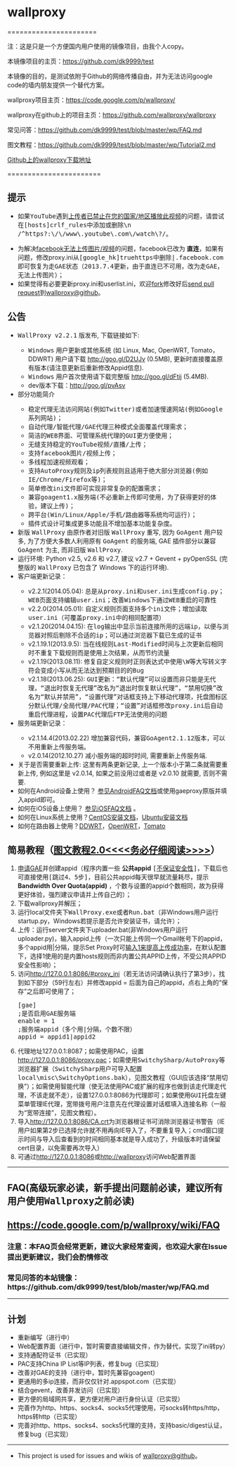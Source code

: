
<h1>wallproxy</h1>
======================

注：这是只是一个方便国内用户使用的镜像项目，由我个人copy。

本镜像项目的主页：https://github.com/dk9999/test

本镜像的目的，是测试依附于Github的网络传播自由，并为无法访问google code的墙内朋友提供一个替代方案。

wallproxy项目主页：https://code.google.com/p/wallproxy/

wallproxy在github上的项目主页：https://github.com/wallproxy/wallproxy

常见问答：https://github.com/dk9999/test/blob/master/wp/FAQ.md

图文教程：https://github.com/dk9999/test/blob/master/wp/Tutorial2.md

<a href="https://codeload.github.com/wallproxy/wallproxy/legacy.zip/win">Github上的wallproxy下载地址</a>


=======================


 <h2><a name="提示"></a>提示<a href="#提示" class="section_anchor"></a></h2><ul><li>如果<tt>YouTube</tt>遇到<a href="https://code.google.com/p/wallproxy/issues/detail?id=1004" rel="nofollow">上传者已禁止在您的国家/地区播放此视频</a>的问题，请尝试在<tt>[hosts]crlf_rules</tt>中添加或删除<tt>\n /^https?:\/\/www\.youtube\.com\/watch\?/</tt>。 </li></ul><blockquote><!--* 目前YouTube必须通过FWD发起观看（否则易出现有缓冲无播放的情况；视频文件本身则可通过GAE来加速，而且视频文件只支持http，通过crlf走FWD在一定程度上可行，但有时候还是会因为添加crlf后导致YouTube服务器无法识别而出现无法播放完整个分段视频的情况；所以建议的修改方案则是github中最新proxy.ini所示，即发起观看走FWD，对视频文件仍走GAE），所以/^https?:\/\/www\.youtube\.com\/watch\?/必须添加到crlf_rules，也即无法再通过删除这条规则解决“[https://code.google.com/p/wallproxy/issues/detail?id=1004 上传者已禁止在您的国家/地区播放此视频]”；如果全部无法正常观看，请及时更新配置文件（通过[https://code.google.com/p/wallproxy/#公告 本页下载链接]重新下载或者只更新[https://github.com/wallproxy/wallproxy/blob/win/local/proxy.ini proxy.ini]）；--> 
</blockquote><ul><li>为解决<a href="https://code.google.com/p/wallproxy/issues/detail?id=933" rel="nofollow">facebook无法上传图片/视频</a>的问题，facebook已改为 <strong>直连</strong>，如果有问题，修改proxy.ini从<tt>[google_hk]truehttps</tt>中删除<tt>|.facebook.com</tt>即可恢复为走<tt>GAE</tt>状态（<tt>2013.7.4更新，由于直连已不可用，改为走GAE，无法上传图片</tt>）； </li><li>如果觉得有必要更新proxy.ini和userlist.ini，欢迎<a href="https://help.github.com/articles/fork-a-repo" rel="nofollow">fork</a>修改好后<a href="https://help.github.com/articles/creating-a-pull-request" rel="nofollow">send pull request</a>到<a href="https://github.com/wallproxy/wallproxy" rel="nofollow">wallproxy@github</a>。 </li></ul><h2><a name="公告"></a>公告<a href="#公告" class="section_anchor"></a></h2><ul><li><tt>WallProxy v2.2.1</tt> 版发布, 下载链接如下: </li><ul><li><tt>Windows</tt> 用户更新或其他系统 (如 Linux, Mac, OpenWRT, Tomato，DDWRT) 用户请下载 <a href="http://goo.gl/D2UJv" rel="nofollow">http://goo.gl/D2UJv</a> (0.5MB), 更新时直接覆盖原有版本(请注意更新后重新修改Appid信息). </li><li> <tt>Windows</tt> 用户首次使用请下载完整版 <a href="http://goo.gl/dFtij" rel="nofollow">http://goo.gl/dFtij</a> (5.4MB).<!-- </li><p>  * 备用链接：[https://wallproxy.googlecode.com/archive/win.zip 完整版](v2.1.13)--> </li><li>dev版本下载：<a href="http://goo.gl/pvAsv" rel="nofollow">http://goo.gl/pvAsv</a> </li></ul><li>部分功能简介 </li><ul><li><tt>稳定代理无法访问网站(例如Twitter)或者加速慢速网站(例如Google系列网站)</tt>； </li><li><tt>自动代理/智能代理/GAE代理三种模式全面覆盖代理需求</tt>； </li><li><tt>简洁的WEB界面、可管理系统代理的GUI更方便使用</tt>； </li><li><tt>无缝支持稳定的YouTube视频/直播/上传</tt>； </li><li><tt>支持facebook图片/视频上传</tt>； </li><li><tt>多线程加速视频观看</tt>； </li><li><tt>支持AutoProxy规则及ip列表规则且适用于绝大部分浏览器(例如IE/Chrome/Firefox等)</tt>； </li><li><tt>简单修改ini文件即可实现非常复杂的配置需求</tt>； </li><li><tt>兼容goagent1.x服务端(不必重新上传即可使用，为了获得更好的体验，建议上传)</tt>； </li><li><tt>跨平台(Win/Linux/Apple/手机/路由器等系统均可运行)</tt>； </li><li><tt>插件式设计可集成更多功能且不增加基本功能复杂度</tt>。 </li></ul><li>新版 <tt>WallProxy</tt> 由原作者对旧版 <tt>WallProxy</tt> 重写, 因为 <tt>GoAgent</tt> 用户较多, 为了方便大多数人利用原有 <tt>GoAgent</tt> 的服务端, GAE 插件部分以兼容 <tt>GoAgent</tt> 为主, 而非旧版 <tt>WallProxy</tt>. </li><li>运行环境: Python v2.5, v2.6 和 v2.7, 建议 v2.7 + Gevent + pyOpenSSL (完整版的 <tt>WallProxy</tt> 已包含了 Windows 下的运行环境). </li><li>客户端更新记录：<!--不要单用版本号，不靠谱的 --> </li><ul><li>v2.2.1(2014.05.04): <tt>总是从proxy.ini和user.ini生成config.py；WEB页面支持编辑user.ini；改善Windows下通过WEB重启的可靠性</tt> </li><li>v2.2.0(2014.05.01): <tt>自定义规则页面支持多个ini文件；增加读取user.ini（可覆盖proxy.ini中的相同配置项）</tt> </li><li>v2.1.20(2014.04.15): <tt>在log输出中显示当前连接所用的远端ip，以便与浏览器对照后剔除不合适的ip；可以通过浏览器下载已生成的证书</tt> </li><li>v2.1.19.1(2013.9.5): <tt>当在线规则Last-Modified时间与上次更新后相同时不重复下载规则而是使用上次结果，从而节约流量</tt> </li><li>v2.1.19(2013.08.11): <tt>修复自定义规则时正则表达式中使用\W等大写转义字符会变成小写从而无法达到预期目的的Bug</tt> </li><li>v2.1.18(2013.06.25): <tt>GUI更新：“默认代理”可以设置而非只能是无代理，“退出时恢复无代理”改名为“退出时恢复默认代理”，“禁用切换”改名为“默认并禁用”，“设置代理”对话框支持上下移动代理项，托盘图标区分默认代理/全局代理/PAC代理；“设置”对话框修改proxy.ini后自动重启代理进程，设置PAC代理后FTP无法使用的问题</tt> </li></ul><li>服务端更新记录： </li><ul><li>v2.1.14.4(2013.02.22) <tt>增加兼容代码，兼容GoAgent2.1.12版本，可以不用重新上传服务端。</tt> </li><li>v2.0.14(2012.10.27) 减小服务端的超时时间, 需要重新上传服务端. </li></ul><li>关于是否需要重新上传: 这里有两条更新记录, 上一个版本小于第二条就需要重新上传, 例如这里是 v2.0.14, 如果之前没用过或者是 v2.0.10 就需要, 否则不需要. </li><li>如何在Android设备上使用？  <a href="/p/wallproxy/wiki/AndroidFAQ">参见AndroidFAQ文档</a>或使用gaeproxy原版并填入appid即可。 </li><li>如何在iOS设备上使用？ <a href="/p/wallproxy/wiki/iOSFAQ">参见iOSFAQ文档</a> 。 </li><li>如何在Linux系统上使用？<a href="/p/wallproxy/wiki/CentOS">CentOS安装文档</a>，<a href="/p/wallproxy/wiki/Ubuntu">Ubuntu安装文档</a> </li><li>如何在路由器上使用？<a href="/p/wallproxy/wiki/DDWRT">DDWRT</a>，<a href="/p/wallproxy/wiki/OpenWRT">OpenWRT</a>，<a href="/p/wallproxy/wiki/Tomato">Tomato</a> </li></ul><p></p><h2><a name="简易教程（_）"></a>简易教程（<a href="/p/wallproxy/wiki/Tutorial2">图文教程2.0&lt;&lt;&lt;&lt;务必仔细阅读&gt;&gt;&gt;&gt;</a>）<a href="#简易教程（_）" class="section_anchor"></a></h2><ol><li><a href="https://appengine.google.com/" rel="nofollow">申请GAE</a>并创建appid（程序内置一些 <strong>公共appid</strong> <tt>[</tt><a href="https://code.google.com/p/wallproxy/issues/detail?id=55#c4" rel="nofollow">不保证安全性</a><tt>]</tt>，下载后也可直接使用<tt>[跳过4、5步]</tt>，目前公共appid每天很早就流量耗尽，提示 <strong>Bandwidth Over Quota(appid)</strong> ，个数与设置的appid个数相同，故为获得更好体验，强烈建议申请并上传自己的）； </li><li>下载wallproxy并解压； </li><li>运行local文件夹下<tt>WallProxy.exe或者Run.bat</tt>（非Windows用户运行startup.py，Windows若提示是否允许安装证书，请允许）； </li><li>上传：运行server文件夹下uploader.bat(非Windows用户运行uploader.py)，输入appid上传（一次只能上传同一个Gmail帐号下的appid，多个appid用|分隔，提示Set Proxy时可<a href="https://code.google.com/p/wallproxy/issues/detail?id=53#c2" rel="nofollow">输入1来提高上传成功率</a>，在默认配置下，选择1使用的是内置hosts规则而非内置公共APPID上传，不受公共APPID安全性影响）； </li><li>访问<a href="http://127.0.0.1:8086/#proxy_ini" rel="nofollow">http://127.0.0.1:8086/#proxy_ini</a>（若无法访问请确认执行了第3步），找到如下部分（59行左右）并修改appid = 后面为自己的appid，点右上角的“保存”之后即可使用了； </li><pre class="prettyprint"><span class="pun">[</span><span class="pln">gae</span><span class="pun">]</span><span class="pln"><br></span><span class="pun">;是否启用</span><span class="pln">GAE</span><span class="pun">服务端</span><span class="pln"><br>enable </span><span class="pun">=</span><span class="pln"> </span><span class="lit">1</span><span class="pln"><br></span><span class="pun">;服务端</span><span class="pln">appid</span><span class="pun">（多个用|分隔，个数不限）</span><span class="pln"><br>appid </span><span class="pun">=</span><span class="pln"> appid1</span><span class="pun">|</span><span class="pln">appid2</span></pre><li>代理地址127.0.0.1:8087；如需使用PAC，设置<a href="http://127.0.0.1:8086/proxy.pac" rel="nofollow">http://127.0.0.1:8086/proxy.pac</a>；如需使用<tt>SwitchySharp/AutoProxy</tt>等浏览器扩展（<tt>SwitchySharp用户可导入配置local\misc\SwitchyOptions.bak</tt>），见图文教程（GUI应该选择“禁用切换”）；如需使用智能代理（使无法使用PAC或扩展的程序也做到该走代理走代理，不该走就不走），设置127.0.0.1:8086为代理即可；如果使用<tt>GUI</tt>托盘左键菜单管理IE代理，宽带拨号用户注意先在代理设置对话框填入连接名称（一般为“宽带连接”，见图文教程）。 </li><li>导入<a href="http://127.0.0.1:8086/CA.crt" rel="nofollow">http://127.0.0.1:8086/CA.crt</a>为浏览器根证书可消除浏览器证书警告（IE用户如果第2步已选择允许就不用再向IE导入了，不要重复导入；cmd窗口提示时间与导入后查看到的时间相同基本就是导入成功了，升级版本时请保留cert目录，以免需要再次导入） </li><li>可通过<a href="http://127.0.0.1:8086" rel="nofollow">http://127.0.0.1:8086</a>或<a href="http://wallproxy" rel="nofollow">http://wallproxy</a>访问Web配置界面 </li></ol><hr>
<h2><a name="FAQ(高级玩家必读，新手提出问题前必读，建议所"></a>FAQ(高级玩家必读，新手提出问题前必读，建议所有用户使用<tt>Wallproxy</tt>之前必读)<a href="#FAQ(高级玩家必读，新手提出问题前必读，建议所" class="section_anchor"></a></h2><h2><a name=""></a><a href="/p/wallproxy/wiki/FAQ">https://code.google.com/p/wallproxy/wiki/FAQ</a></h2>
<h3><a name="注意：本FAQ页会经常更新，建议大家经常查阅，�"></a>注意：本FAQ页会经常更新，建议大家经常查阅，也欢迎大家在Issue提出更新建议，我们会酌情修改<a href="#注意：本FAQ页会经常更新，建议大家经常查阅，�" class="section_anchor"></a></h3>
<h3>常见问答的本站镜像：https://github.com/dk9999/test/blob/master/wp/FAQ.md</h3>
<hr><h2><a name="计划"></a>计划<a href="#计划" class="section_anchor"></a></h2><ul><li>重新编写（进行中） </li><li>Web配置界面（进行中，暂时需要直接编辑文件，作为替代，实现了ini转py） </li><li>支持通配符证书（已实现） </li><li>PAC支持China IP List等IP列表，修复bug（已实现） </li><li>改善对GAE的支持（进行中，暂时先兼容goagent） </li><li>更通用的多ip连接，而非仅仅针对.appspot.com（已实现） </li><li>结合gevent，改善并发访问（已实现） </li><li>更方便的局域网共享，更方便对用户进行身份认证（已实现） </li><li>完善作为http、https、socks4、socks5代理使用，可socks转https/http，https转http（已实现） </li><li>完善对http、https、socks4、socks5代理的支持，支持basic/digest认证，修复bug（已实现） </li></ul><hr><ul><li>This project is used for issues and wikis of <a href="https://github.com/wallproxy/wallproxy/" rel="nofollow">wallproxy@github</a>。 </li></ul>

